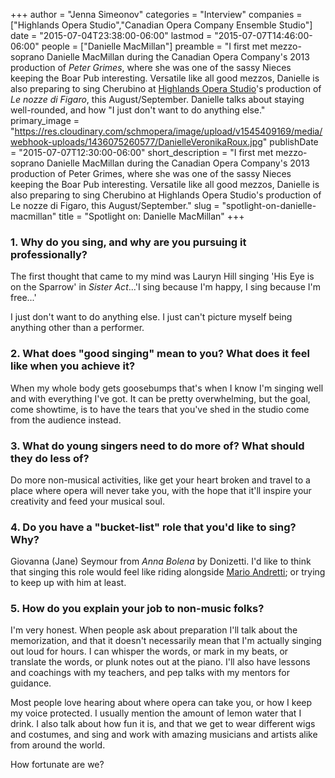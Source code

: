 +++
author = "Jenna Simeonov"
categories = "Interview"
companies = ["Highlands Opera Studio","Canadian Opera Company Ensemble Studio"]
date = "2015-07-04T23:38:00-06:00"
lastmod = "2015-07-07T14:46:00-06:00"
people = ["Danielle MacMillan"]
preamble = "I first met mezzo-soprano Danielle MacMillan during the Canadian Opera Company's 2013 production of *Peter Grimes*, where she was one of the sassy Nieces keeping the Boar Pub interesting. Versatile like all good mezzos, Danielle is also preparing to sing Cherubino at [Highlands Opera Studio](/scene/companies/highlands-opera-studio/)'s production of *Le nozze di Figaro*, this August/September. Danielle talks about staying well-rounded, and how \"I just don't want to do anything else."
primary_image = "https://res.cloudinary.com/schmopera/image/upload/v1545409169/media/webhook-uploads/1436075260577/DanielleVeronikaRoux.jpg"
publishDate = "2015-07-07T12:30:00-06:00"
short_description = "I first met mezzo-soprano Danielle MacMillan during the Canadian Opera Company&#039;s 2013 production of Peter Grimes, where she was one of the sassy Nieces keeping the Boar Pub interesting. Versatile like all good mezzos, Danielle is also preparing to sing Cherubino at Highlands Opera Studio&#039;s production of Le nozze di Figaro, this August/September."
slug = "spotlight-on-danielle-macmillan"
title = "Spotlight on: Danielle MacMillan"
+++

### 1. Why do you sing, and why are you pursuing it professionally?

The first thought that came to my mind was Lauryn Hill singing 'His Eye is on the Sparrow' in *Sister Act*...'I sing because I'm happy, I sing because I'm free...'

I just don't want to do anything else. I just can't picture myself being anything other than a performer. 

### 2. What does "good singing" mean to you? What does it feel like when you achieve it?

When my whole body gets goosebumps that's when I know I'm singing well and with everything I've got. It can be pretty overwhelming, but the goal, come showtime, is to have the tears that you've shed in the studio come from the audience instead.

### 3. What do young singers need to do more of? What should they do less of?

Do more non-musical activities, like get your heart broken and travel to a place where opera will never take you, with the hope that it'll inspire your creativity and feed your musical soul. 

### 4. Do you have a "bucket-list" role that you'd like to sing? Why?

Giovanna (Jane) Seymour from *Anna Bolena* by Donizetti. I'd like to think that singing this role would feel like riding alongside [Mario Andretti](http://www.marioandretti.com/); or trying to keep up with him at least. 

### 5. How do you explain your job to non-music folks?

I'm very honest. When people ask about preparation I'll talk about the memorization, and that it doesn't necessarily mean that I'm actually singing out loud for hours. I can whisper the words, or mark in my beats, or translate the words, or plunk notes out at the piano. I'll also have lessons and coachings with my teachers, and pep talks with my mentors for guidance. 

Most people love hearing about where opera can take you, or how I keep my voice protected. I usually mention the amount of lemon water that I drink. I also talk about how fun it is, and that we get to wear different wigs and costumes, and sing and work with amazing musicians and artists alike from around the world. 

How fortunate are we? 

